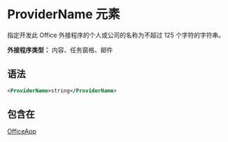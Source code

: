 # <a name="providername-element"></a>ProviderName 元素

指定开发此 Office 外接程序的个人或公司的名称为不超过 125 个字符的字符串。

**外接程序类型：** 内容、任务窗格、邮件

## <a name="syntax"></a>语法

```XML
<ProviderName>string</ProviderName>
```

## <a name="contained-in"></a>包含在

[OfficeApp](officeapp.md)

